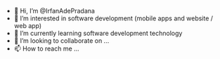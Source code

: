 - 👋 Hi, I’m @IrfanAdePradana
- 👀 I’m interested in software development (mobile apps and website / web app)
- 🌱 I’m currently learning software development technology
- 💞️ I’m looking to collaborate on ...
- 📫 How to reach me ...

<!---
IrfanAdePradana/IrfanAdePradana is a ✨ special ✨ repository because its `README.md` (this file) appears on your GitHub profile.
You can click the Preview link to take a look at your changes.
--->

